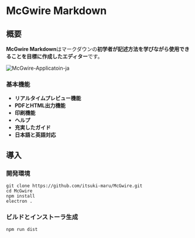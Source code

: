 # McGwire Markdown

## 概要

**McGwire Markdown**はマークダウンの**初学者が記述方法を学びながら使用できることを目標に作成したエディター**です。

![McGwire-Applicatoin-ja](https://github.com/itsuki-maru/McGwire-Markdown/assets/95027756/c42c2dbf-9753-4b92-bd75-979eafd5e0a6)

### 基本機能

- **リアルタイムプレビュー機能**
- **PDFとHTML出力機能**
- **印刷機能**
- **ヘルプ**
- **充実したガイド**
- **日本語と英語対応**

## 導入

### 開発環境

```shell
git clone https://github.com/itsuki-maru/McGwire.git
cd McGwire
npm install
electron .
```

### ビルドとインストーラ生成

```shell
npm run dist
```
